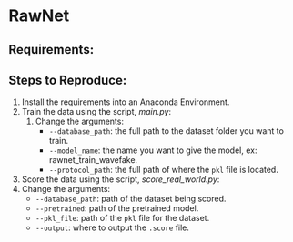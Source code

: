 # RawNet
## Requirements:
## Steps to Reproduce:
1. Install the requirements into an Anaconda Environment.
2. Train the data using the script, *main.py*:
   1. Change the arguments:
      * `--database_path`: the full path to the dataset folder you want to train.
      * `--model_name`: the name you want to give the model, ex: rawnet_train_wavefake.
      * `--protocol_path`: the full path of where the `pkl` file is located.
3.  Score the data using the script, *score_real_world.py*:
   1. Change the arguments:
      * `--database_path`: path of the dataset being scored.
      * `--pretrained`: path of the pretrained model.
      * `--pkl_file`: path of the `pkl` file for the dataset.
      * `--output`: where to output the `.score` file.
